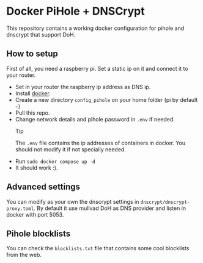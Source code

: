 # Docker PiHole + DNSCrypt

This repository contains a working docker configuration for pihole and dnscrypt that support DoH.

## How to setup

First of all, you need a raspberry pi. Set a static ip on it and connect it to your router.

- Set in your router the raspberry ip address as DNS ip. 
- Install [docker](https://docs.docker.com/engine/install/raspberry-pi-os/).
- Create a new directory ```config_pihole``` on your home folder (pi by default ```~```)
- Pull this repo.
- Change network details and pihole password in ```.env``` if needed.
    > [!TIP]  
    > The ```.env``` file contains the ip addresses of containers in docker. You should not modify it if not specially needed.
- Run ```sudo docker compose up -d```
- It should work :).


## Advanced settings

You can modify as your own the dnscrypt settings in ```dnscrypt/dnscrypt-proxy.toml```.
By default it use mullvad DoH as DNS provider and listen in docker with port 5053.

## Pihole blocklists

You can check the ```blocklists.txt``` file that contains some cool blocklists from the web.

